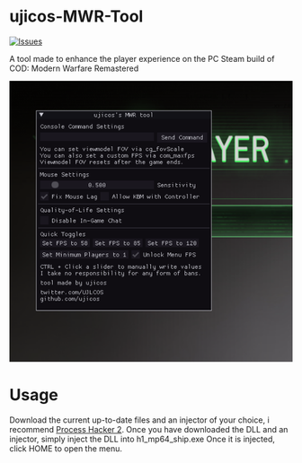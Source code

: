 # ujicos-MWR-Tool

[![Issues](https://img.shields.io/bitbucket/issues-raw/ujicos/ujicos-MWR-Tool)](https://github.com/ujicos/ujicos-MWR-tool/issues)


A tool made to enhance the player experience on the PC Steam build of COD: Modern Warfare Remastered

![alt text](https://github.com/ujicos/ujicos-MWR-Tool/blob/main/preview.png?raw=true)


# Usage
Download the current up-to-date files and an injector of your choice, i recommend [Process Hacker 2](https://github.com/processhacker/processhacker/releases/download/v2.39/processhacker-2.39-setup.exe).
Once you have downloaded the DLL and an injector, simply inject the DLL into h1_mp64_ship.exe
Once it is injected, click HOME to open the menu.
